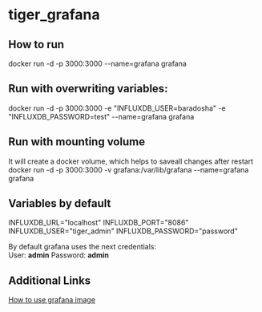 # tiger_grafana

## How to run
 docker run -d -p 3000:3000 --name=grafana grafana

## Run with overwriting variables:
  docker run -d -p 3000:3000 -e "INFLUXDB_USER=baradosha" -e "INFLUXDB_PASSWORD=test" --name=grafana grafana

## Run with mounting volume
It will create a docker volume, which helps to saveall changes after restart
  docker run -d -p 3000:3000 -v grafana:/var/lib/grafana --name=grafana grafana 

## Variables by default
INFLUXDB_URL="localhost" 
INFLUXDB_PORT="8086" 
INFLUXDB_USER="tiger_admin" 
INFLUXDB_PASSWORD="password"

By default grafana uses the next credentials: <br />
User: **admin** Password: **admin**

## Additional Links
[ How to use grafana image ](https://grafana.com/docs/installation/docker/ )

